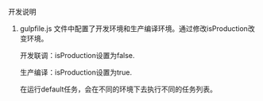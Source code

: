 开发说明

1. gulpfile.js 文件中配置了开发环境和生产编译环境。通过修改isProduction改变环境。

   开发联调：isProduction设置为false.

   生产编译：isProduction设置为true.

   在运行default任务，会在不同的环境下去执行不同的任务列表。

